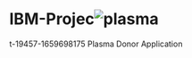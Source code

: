 
# IBM-Projec![plasma](https://user-images.githubusercontent.com/99942998/194755030-a38affc9-eb8a-4261-9161-ef942847dce2.png)
t-19457-1659698175
Plasma Donor Application
